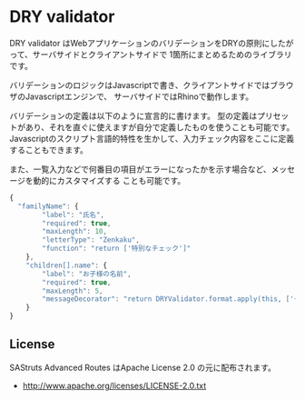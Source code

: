 DRY validator
=============

DRY validator はWebアプリケーションのバリデーションをDRYの原則にしたがって、サーバサイドとクライアントサイドで
1箇所にまとめるためのライブラリです。

バリデーションのロジックはJavascriptで書き、クライアントサイドではブラウザのJavascriptエンジンで、
サーバサイドではRhinoで動作します。

バリデーションの定義は以下のように宣言的に書けます。
型の定義はプリセットがあり、それを直ぐに使えますが自分で定義したものを使うことも可能です。
Javascriptのスクリプト言語的特性を生かして、入力チェック内容をここに定義することもできます。

また、一覧入力などで何番目の項目がエラーになったかを示す場合など、メッセージを動的にカスタマイズする
ことも可能です。

```javascript
{
  "familyName": {
		"label": "氏名",
		"required": true,
		"maxLength": 10,
		"letterType": "Zenkaku",
		"function": "return ['特別なチェック']"
	},
	"children[].name": {
		"label": "お子様の名前",
		"required": true,
		"maxLength": 5,
		"messageDecorator": "return DRYValidator.format.apply(this, ['{count}人目の' + message])"
	}
}
```

License
--------
SAStruts Advanced Routes はApache License 2.0 の元に配布されます。

* http://www.apache.org/licenses/LICENSE-2.0.txt
